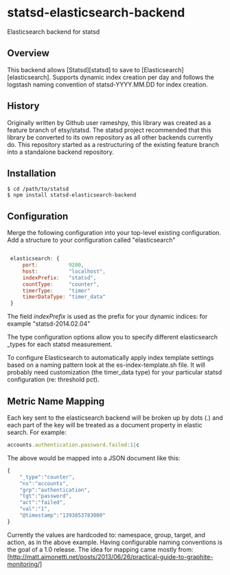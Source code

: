 statsd-elasticsearch-backend
============================

Elasticsearch backend for statsd

## Overview

This backend allows [Statsd][statsd] to save to [Elasticsearch][elasticsearch].  Supports dynamic index creation per day and follows the logstash naming convention of statsd-YYYY.MM.DD for index creation.

## History 

Originally written by Github user rameshpy, this library was created as a feature branch of etsy/statsd.  The statsd project recommended that this library be converted to its own repository as all other backends currently do.  This repository started as a restructuring of the existing feature branch into a standalone backend repository.

## Installation

    $ cd /path/to/statsd
    $ npm install statsd-elasticsearch-backend

## Configuration

Merge the following configuration into your top-level existing configuration.
Add a structure to your configuration called "elasticsearch"

```js

 elasticsearch: {
	 port:          9200,
	 host:          "localhost",
	 indexPrefix:   "statsd",
	 countType:     "counter",
	 timerType:     "timer"
	 timerDataType: "timer_data"
 }
```

The field _indexPrefix_ is used as the prefix for your dynamic indices: for example "statsd-2014.02.04"

The type configuration options allow you to specify different elasticsearch _types for each statsd measurement.

To configure Elasticsearch to automatically apply index template settings based on a naming pattern look at the es-index-template.sh file.  It will probably need customization (the timer_data type) for your particular statsd configuration (re: threshold pct).

## Metric Name Mapping

Each key sent to the elasticsearch backend will be broken up by dots (.) and each part of the key will be treated as a document property in elastic search.
For example:

```js
accounts.authentication.password.failed:1|c
```

The above would be mapped into a JSON document like this:
```js
{
	"_type":"counter",
	"ns":"accounts",
	"grp":"authentication",
	"tgt":"password",
	"act":"failed",
	"val":"1",
	"@timestamp":"1393853783000"
}
```

Currently the values are hardcoded to: namespace, group, target, and action, as in the above example.  Having configurable naming conventions is the goal of a 1.0 release.
The idea for mapping came mostly from: [http://matt.aimonetti.net/posts/2013/06/26/practical-guide-to-graphite-monitoring/]

